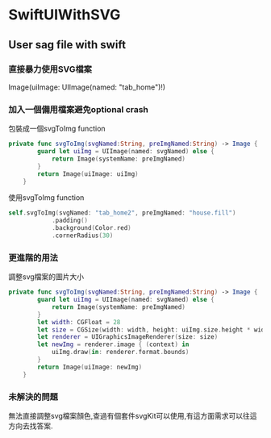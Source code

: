 # SwiftUIWithSVG
User sag file with swift
---

### 直接暴力使用SVG檔案

Image(uiImage: UIImage(named: "tab_home")!)

### 加入一個備用檔案避免optional crash

包裝成一個svgToImg function

```swift
private func svgToImg(svgNamed:String, preImgNamed:String) -> Image {
        guard let uiImg = UIImage(named: svgNamed) else {
            return Image(systemName: preImgNamed)
        }
        return Image(uiImage: uiImg)
    }
```

使用svgToImg function

```swift
self.svgToImg(svgNamed: "tab_home2", preImgNamed: "house.fill")
            .padding()
            .background(Color.red)
            .cornerRadius(30)
```

### 更進階的用法

調整svg檔案的圖片大小

```swift
private func svgToImg(svgNamed:String, preImgNamed:String) -> Image {
        guard let uiImg = UIImage(named: svgNamed) else {
            return Image(systemName: preImgNamed)
        }
        let width: CGFloat = 28
        let size = CGSize(width: width, height: uiImg.size.height * width / uiImg.size.width)
        let renderer = UIGraphicsImageRenderer(size: size)
        let newImg = renderer.image { (context) in
            uiImg.draw(in: renderer.format.bounds)
        }
        return Image(uiImage: newImg)
    }
```

### 未解決的問題

無法直接調整svg檔案顏色,查過有個套件svgKit可以使用,有這方面需求可以往這方向去找答案.
